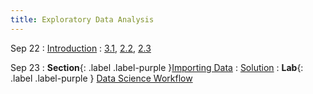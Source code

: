 ```yaml
---
title: Exploratory Data Analysis
---
```


Sep 22
: [Introduction](#)
  : [3.1](#), [2.2](#), [2.3](#)

Sep 23
: **Section**{: .label .label-purple }[Importing Data](#)
  : [Solution](#)
: **Lab**{: .label .label-purple } [Data Science Workflow](#)


